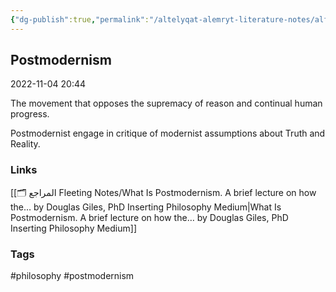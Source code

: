 ```yaml
---
{"dg-publish":true,"permalink":"/altelyqat-alemryt-literature-notes/alflsft-philosophy/postmodernism/"}
---
```


## Postmodernism

2022-11-04 20:44

The movement that opposes the supremacy of reason and continual human progress.

Postmodernist engage in critique of modernist assumptions about Truth and Reality.

### Links 
[[🗂️ المراجع Fleeting Notes/What Is Postmodernism. A brief lecture on how the…  by Douglas Giles, PhD  Inserting Philosophy  Medium\|What Is Postmodernism. A brief lecture on how the…  by Douglas Giles, PhD  Inserting Philosophy  Medium]]

### Tags
#philosophy #postmodernism

